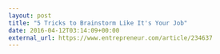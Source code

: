 ```yaml
---
layout: post
title: "5 Tricks to Brainstorm Like It's Your Job"
date: 2016-04-12T03:14:09+00:00
external_url: https://www.entrepreneur.com/article/234637
---
```

